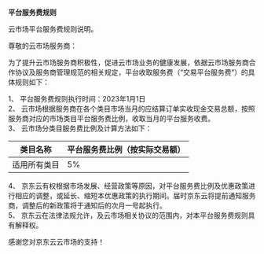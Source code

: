 **平台服务费规则**

云市场平台服务费规则说明。

尊敬的云市场服务商：

为了提升云市场服务商积极性，促进云市场业务的健康发展，依据云市场服务商合作协议及服务商管理规范的相关规定，平台收取服务费（“交易平台服务费”）的具体规则如下：

1、	平台服务费规则执行时间：2023年1月1日  
2、	云市场根据服务商在各个类目市场当月的应结算订单实收现金交易总额，按照服务商对应的市场类目平台服务费比例，收取当月的平台服务收费。  
3、	云市场分类目服务费比例及计算方法如下：


| 类目名称 |平台服务费比例（按实际交易额）  |
| --- | --- |
|  适用所有类目| 5% |
	
	

4、	京东云有权根据市场发展、经营政策等原因，对平台服务费比例及优惠政策进行相应的调整，或延长、缩短本优惠政策的执行期间。届时京东云将提前通知服务商，调整后的新政策将于通知后的次月一号起执行。  
5、	京东云在法律法规允许，及云市场相关协议的范围内，对本平台服务费规则具有解释权。

感谢您对京东云云市场的支持！

